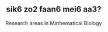 <div align="center">
  
## sik6 zo2 faan6 mei6 aa3?

</div>

<div align="center">
  
Research areas in Mathematical Biology 

</div>
